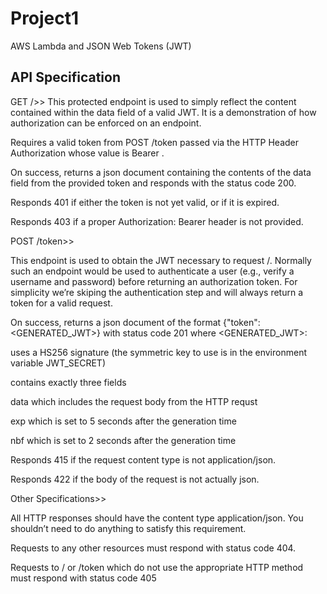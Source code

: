 # Project1
AWS Lambda and JSON Web Tokens (JWT)

API Specification
-----------------

GET />>
This protected endpoint is used to simply reflect the content contained within the data field of a valid JWT. It is a demonstration of how authorization can be enforced on an endpoint.

Requires a valid token from POST /token passed via the HTTP Header Authorization whose value is Bearer <TOKEN>.

On success, returns a json document containing the contents of the data field from the provided token and responds with the status code 200.

Responds 401 if either the token is not yet valid, or if it is expired.

Responds 403 if a proper Authorization: Bearer <TOKEN> header is not provided.

  
  
  
POST /token>>
  
This endpoint is used to obtain the JWT necessary to request /. Normally such an endpoint would be used to authenticate a user (e.g., verify a username and password) before returning an authorization token. For simplicity we’re skiping the authentication step and will always return a token for a valid request.

On success, returns a json document of the format {"token": <GENERATED_JWT>} with status code 201 where <GENERATED_JWT>:

uses a HS256 signature (the symmetric key to use is in the environment variable JWT_SECRET)

contains exactly three fields

data which includes the request body from the HTTP requst

exp which is set to 5 seconds after the generation time

nbf which is set to 2 seconds after the generation time

Responds 415 if the request content type is not application/json.

Responds 422 if the body of the request is not actually json.

  
  
Other Specifications>>
  
All HTTP responses should have the content type application/json. You shouldn’t need to do anything to satisfy this requirement.

Requests to any other resources must respond with status code 404.

Requests to / or /token which do not use the appropriate HTTP method must respond with status code 405
